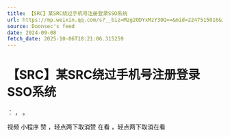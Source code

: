```yaml
---
title: 【SRC】某SRC绕过手机号注册登录SSO系统
url: https://mp.weixin.qq.com/s?__biz=Mzg2ODYxMzY3OQ==&mid=2247515016&idx=1&sn=51303d574b1f8a2e47602a35a7f3b222
source: Doonsec's feed
date: 2024-09-08
fetch_date: 2025-10-06T18:21:06.315259
---
```


# 【SRC】某SRC绕过手机号注册登录SSO系统

：
，
。

视频
小程序
赞
，轻点两下取消赞
在看
，轻点两下取消在看